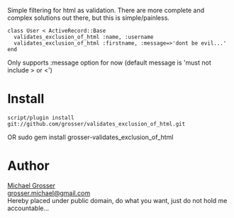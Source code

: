 Simple filtering for html as validation.
There are more complete and complex solutions out there, but this is simple/painless.

    class User < ActiveRecord::Base
      validates_exclusion_of_html :name, :username
      validates_exclusion_of_html :firstname, :message=>'dont be evil...'
    end

Only supports :message option for now (default message is 'must not include &gt; or &lt;')

Install
=======
    script/plugin install git://github.com/grosser/validates_exclusion_of_html.git
OR
    sudo gem install grosser-validates_exclusion_of_html

Author
======
[Michael Grosser](http://pragmatig.wordpress.com)  
grosser.michael@gmail.com  
Hereby placed under public domain, do what you want, just do not hold me accountable...  
